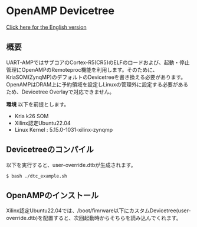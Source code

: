 # OpenAMP Devicetree

[Click here for the English version](https://github.com/kern-gt/ZynqMP-UART-AMP-KR260-Ubuntu/blob/main/openamp_dts/README.md)

## 概要
UART-AMPではサブコアのCortex-R5(CR5)のELFのロードおよび、起動・停止管理にOpenAMPのRemoteproc機能を利用します。そのために、KriaSOM(ZynqMP)のデフォルトのDevicetreeを書き換える必要があります。
OpenAMPはDRAM上に予約領域を設定しLinuxの管理外に設定する必要があるため、Devicetree Overlayで対応できません。

**環境**
以下を前提とします。
* Kria k26 SOM
* Xilinx認定Ubuntu22.04
* Linux Kernel : 5.15.0-1031-xilinx-zynqmp

## Devicetreeのコンパイル
以下を実行すると、user-override.dtbが生成されます。
```
$ bash ./dtc_example.sh
```

## OpenAMPのインストール
Xilinx認定Ubuntu22.04では、/boot/fimrware以下にカスタムDevicetree(user-override.dtb)を配置すると、次回起動時からそちらを読み込んでくれます。